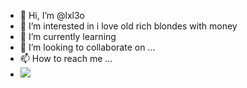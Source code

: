 - 👋 Hi, I’m @lxl3o
- 👀 I’m interested in i love old rich blondes with money
- 🌱 I’m currently learning 
- 💞️ I’m looking to collaborate on ...
- 📫 How to reach me ...
- ![](https://media.tenor.com/0dWCainfP_oAAAAC/toyota-supra-supra.gif)

<!---
lxl3o/lxl3o is a ✨ special ✨ repository because its `README.md` (this file) appears on your GitHub profile.
You can click the Preview link to take a look at your changes.
--->
